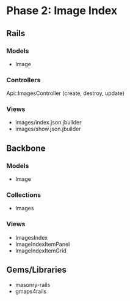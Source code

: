 # Phase 2: Image Index

## Rails
### Models
* Image

### Controllers
Api::ImagesController (create, destroy, update)

### Views
* images/index.json.jbuilder
* images/show.json.jbuilder

## Backbone
### Models
* Image

### Collections
* Images

### Views
* ImagesIndex
* ImageIndexItemPanel
* ImageIndexItemGrid

## Gems/Libraries
* masonry-rails
* gmaps4rails
